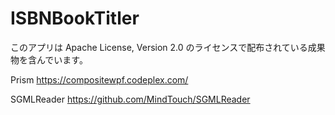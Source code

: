 # ISBNBookTitler

このアプリは Apache License, Version 2.0 のライセンスで配布されている成果物を含んでいます。

Prism
https://compositewpf.codeplex.com/

SGMLReader
https://github.com/MindTouch/SGMLReader
